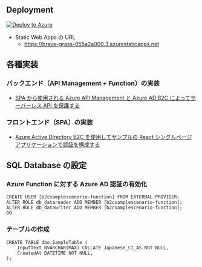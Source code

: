 ## Deployment
[![Deploy to Azure](https://aka.ms/deploytoazurebutton)](https://portal.azure.com/#create/Microsoft.Template/uri/https%3A%2F%2Fraw.githubusercontent.com%2FTK3214-MS%2FPOC-AUTH%2Fmain%2Fbicep%2Fmain.json)


- Static Web Apps の URL
  - https://brave-grass-055a2a000.3.azurestaticapps.net
## 各種実装
### バックエンド（API Management + Function）の実装
- [SPA から使用される Azure API Management と Azure AD B2C によってサーバーレス API を保護する](https://learn.microsoft.com/ja-jp/azure/api-management/howto-protect-backend-frontend-azure-ad-b2c)

### フロントエンド（SPA）の実装
- [Azure Active Directory B2C を使用してサンプルの React シングルページ アプリケーションで認証を構成する](https://learn.microsoft.com/ja-jp/azure/active-directory-b2c/configure-authentication-sample-react-spa-app)

## SQL Database の設定
### Azure Function に対する Azure AD 認証の有効化
```
CREATE USER [b2csamplescenario-function] FROM EXTERNAL PROVIDER;
ALTER ROLE db_datareader ADD MEMBER [b2csamplescenario-function];
ALTER ROLE db_datawriter ADD MEMBER [b2csamplescenario-function];
GO
```
### テーブルの作成
```
CREATE TABLE dbo.SampleTable (
    InputText NVARCHAR(MAX) COLLATE Japanese_CI_AS NOT NULL,
    CreatedAt DATETIME NOT NULL,
);
```
